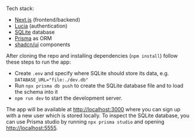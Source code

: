 Tech stack:

- [Next.js](https://nextjs.org/) (frontend/backend)
- [Lucia](https://lucia-auth.com) (authentication)
- [SQLite](https://sqlite.org) database
- [Prisma](https://www.prisma.io/) as ORM
- [shadcn/ui](https://ui.shadcn.com) components

After cloning the repo and installing dependencies (`npm install`) follow these steps to run the app:

- Create `.env` and specify where SQLite should store its data, e.g. `DATABASE_URL="file:./dev.db"`
- Run `npx prisma db push` to create the SQLite database file and to load the schema into it
- `npm run dev` to start the development server.

The app will be available at [http://localhost:3000](http://localhost:3000) where you can sign up with a new user which is stored locally. To inspect the SQLite database, you can use Prisma studio by running `npx prisma studio` and opening [http://localhost:5555](http://localhost:5555).
